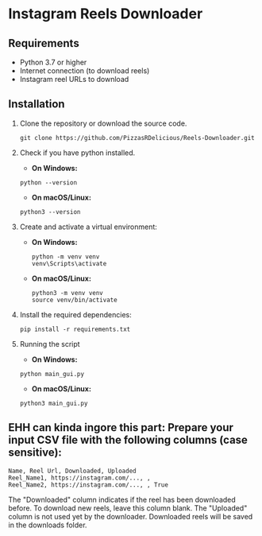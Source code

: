 # Instagram Reels Downloader

## Requirements

- Python 3.7 or higher
- Internet connection (to download reels)
- Instagram reel URLs to download

## Installation

1. Clone the repository or download the source code.

   ```
   git clone https://github.com/PizzasRDelicious/Reels-Downloader.git
   ```

2. Check if you have python installed.

   - **On Windows:**

   ```
   python --version
   ```

   - **On macOS/Linux:**

   ```
   python3 --version
   ```

3. Create and activate a virtual environment:

   - **On Windows:**

     ```
     python -m venv venv
     venv\Scripts\activate
     ```

   - **On macOS/Linux:**
     ```
     python3 -m venv venv
     source venv/bin/activate
     ```

4. Install the required dependencies:

   ```
   pip install -r requirements.txt
   ```

5. Running the script

   - **On Windows:**

   ```
   python main_gui.py
   ```

   - **On macOS/Linux:**

   ```
   python3 main_gui.py
   ```

## EHH can kinda ingore this part: Prepare your input CSV file with the following columns (case sensitive):

```
Name, Reel Url, Downloaded, Uploaded
Reel_Name1, https://instagram.com/..., ,
Reel_Name2, https://instagram.com/..., , True
```

The "Downloaded" column indicates if the reel has been downloaded before. To download new reels, leave this column blank.
The "Uploaded" column is not used yet by the downloader.
Downloaded reels will be saved in the downloads folder.
